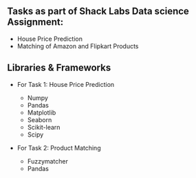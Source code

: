 ## Tasks  as part of Shack Labs Data science Assignment:

- House Price Prediction
- Matching of Amazon and Flipkart Products

## Libraries & Frameworks
- For Task 1: House Price Prediction
  - Numpy
  - Pandas
  - Matplotlib
  - Seaborn
  - Scikit-learn
  - Scipy

- For Task 2: Product Matching
  - Fuzzymatcher
  - Pandas

